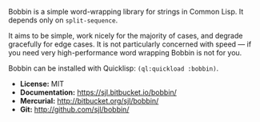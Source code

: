 Bobbin is a simple word-wrapping library for strings in Common Lisp.  It depends
only on `split-sequence`.

It aims to be simple, work nicely for the majority of cases, and degrade
gracefully for edge cases.  It is not particularly concerned with speed — if you
need very high-performance word wrapping Bobbin is not for you.

Bobbin can be installed with Quicklisp: `(ql:quickload :bobbin)`.

* **License:** MIT
* **Documentation:** <https://sjl.bitbucket.io/bobbin/>
* **Mercurial:** <http://bitbucket.org/sjl/bobbin/>
* **Git:** <http://github.com/sjl/bobbin/>
